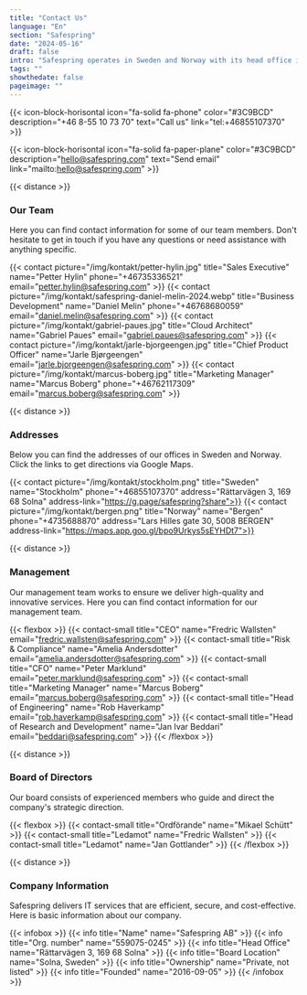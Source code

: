 ```yaml
---
title: "Contact Us"
language: "En"
section: "Safespring"
date: "2024-05-16"
draft: false
intro: "Safespring operates in Sweden and Norway with its head office in Solna. The easiest way to contact us is by phone or email."
tags: ""
showthedate: false
pageimage: ""
---
```


{{< icon-block-horisontal icon="fa-solid fa-phone" color="#3C9BCD" description="+46 8-55 10 73 70" text="Call us" link="tel:+46855107370" >}}

{{< icon-block-horisontal icon="fa-solid fa-paper-plane" color="#3C9BCD" description="hello@safespring.com" text="Send email" link="mailto:hello@safespring.com" >}}

{{< distance >}}

### Our Team
Here you can find contact information for some of our team members. Don't hesitate to get in touch if you have any questions or need assistance with anything specific.

{{< contact picture="/img/kontakt/petter-hylin.jpg" title="Sales Executive" name="Petter Hylin" phone="+46735336521" email="petter.hylin@safespring.com" >}}
{{< contact picture="/img/kontakt/safespring-daniel-melin-2024.webp" title="Business Development" name="Daniel Melin" phone="+46768680059" email="daniel.melin@safespring.com" >}}
{{< contact picture="/img/kontakt/gabriel-paues.jpg" title="Cloud Architect" name="Gabriel Paues" email="gabriel.paues@safespring.com" >}}
{{< contact picture="/img/kontakt/jarle-bjorgeengen.jpg" title="Chief Product Officer" name="Jarle Bjørgeengen" email="jarle.bjorgeengen@safespring.com" >}}
{{< contact picture="/img/kontakt/marcus-boberg.jpg" title="Marketing Manager" name="Marcus Boberg" phone="+46762117309" email="marcus.boberg@safespring.com" >}}

{{< distance >}}

### Addresses
Below you can find the addresses of our offices in Sweden and Norway. Click the links to get directions via Google Maps.

{{< contact picture="/img/kontakt/stockholm.png" title="Sweden" name="Stockholm" phone="+46855107370" address="Rättarvägen 3, 169 68 Solna" address-link="https://g.page/safespring?share">}}
{{< contact picture="/img/kontakt/bergen.png" title="Norway" name="Bergen" phone="+4735688870" address="Lars Hilles gate 30, 5008 BERGEN" address-link="https://maps.app.goo.gl/bpo9Urkys5sEYHDt7">}}

{{< distance >}}

### Management
Our management team works to ensure we deliver high-quality and innovative services. Here you can find contact information for our management team.

{{< flexbox >}}
{{< contact-small title="CEO" name="Fredric Wallsten" email="fredric.wallsten@safespring.com" >}}
{{< contact-small title="Risk & Compliance" name="Amelia Andersdotter" email="amelia.andersdotter@safespring.com" >}}
{{< contact-small title="CFO" name="Peter Marklund" email="peter.marklund@safespring.com" >}}
{{< contact-small title="Marketing Manager" name="Marcus Boberg" email="marcus.boberg@safespring.com" >}}
{{< contact-small title="Head of Engineering" name="Rob Haverkamp" email="rob.haverkamp@safespring.com" >}}
{{< contact-small title="Head of Research and Development" name="Jan Ivar Beddari" email="beddari@safespring.com" >}}
{{< /flexbox >}}

{{< distance >}}

### Board of Directors
Our board consists of experienced members who guide and direct the company's strategic direction.

{{< flexbox >}}
{{< contact-small title="Ordförande" name="Mikael Schütt" >}}
{{< contact-small title="Ledamot" name="Fredric Wallsten" >}}
{{< contact-small title="Ledamot" name="Jan Gottlander" >}}
{{< /flexbox >}}

{{< distance >}}

### Company Information
Safespring delivers IT services that are efficient, secure, and cost-effective. Here is basic information about our company.

{{< infobox >}}
{{< info title="Name" name="Safespring AB" >}}
{{< info title="Org. number" name="559075-0245" >}}
{{< info title="Head Office" name="Rättarvägen 3, 169 68 Solna" >}}
{{< info title="Board Location" name="Solna, Sweden" >}}
{{< info title="Ownership" name="Private, not listed" >}}
{{< info title="Founded" name="2016-09-05" >}}
{{< /infobox >}}